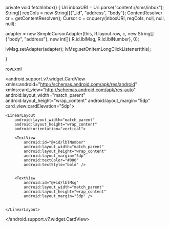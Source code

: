 private void fetchInbox() { 
Uri inboxURI = Uri.parse("content://sms/inbox");
String[] reqCols = new String[]{"_id", "address", "body"};
ContentResolver cr = getContentResolver();
Cursor c = cr.query(inboxURI, reqCols, null, null, null);

adapter = new SimpleCursorAdapter(this, R.layout.row, c,
new String[]{"body", "address"}, new int[]{
R.id.lblMsg, R.id.lblNumber}, 0);

lvMsg.setAdapter(adapter);
lvMsg.setOnItemLongClickListener(this);

}


row.xml
<?xml version="1.0" encoding="utf-8"?>
<android.support.v7.widget.CardView xmlns:android="http://schemas.android.com/apk/res/android"
    xmlns:card_view="http://schemas.android.com/apk/res-auto"
    android:layout_width="match_parent"
    android:layout_height="wrap_content"
    android:layout_margin="5dp"
    card_view:cardElevation="5dp">

    <LinearLayout
        android:layout_width="match_parent"
        android:layout_height="wrap_content"
        android:orientation="vertical">

        <TextView
            android:id="@+id/lblNumber"
            android:layout_width="match_parent"
            android:layout_height="wrap_content"
            android:layout_margin="5dp"
            android:textColor="#000"
            android:textStyle="bold" />


        <TextView
            android:id="@+id/lblMsg"
            android:layout_width="match_parent"
            android:layout_height="wrap_content"
            android:layout_margin="5dp" />


    </LinearLayout>
</android.support.v7.widget.CardView>
